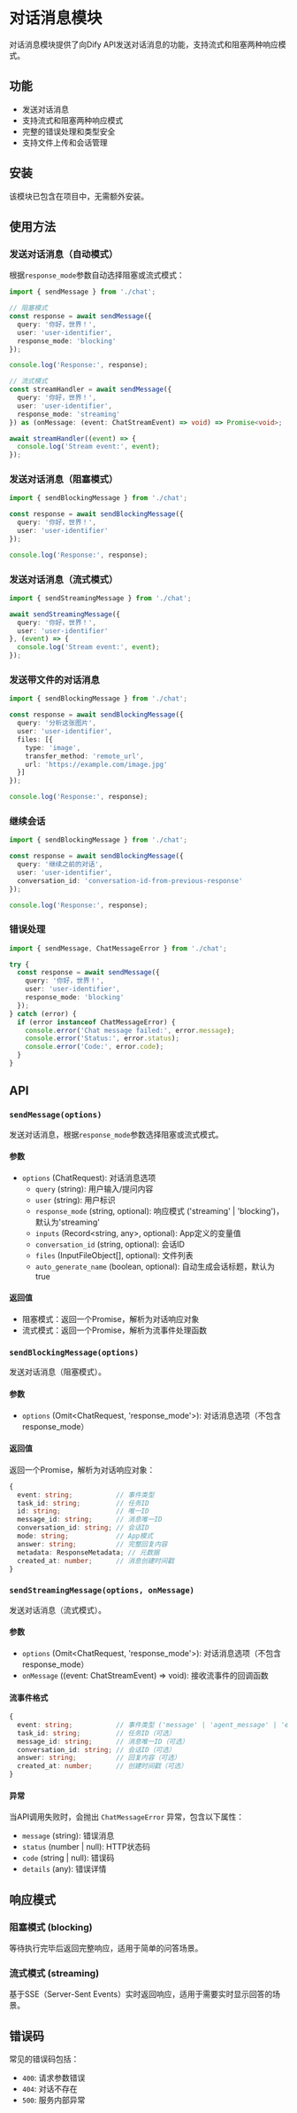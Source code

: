 # 对话消息模块

对话消息模块提供了向Dify API发送对话消息的功能，支持流式和阻塞两种响应模式。

## 功能

- 发送对话消息
- 支持流式和阻塞两种响应模式
- 完整的错误处理和类型安全
- 支持文件上传和会话管理

## 安装

该模块已包含在项目中，无需额外安装。

## 使用方法

### 发送对话消息（自动模式）

根据`response_mode`参数自动选择阻塞或流式模式：

```typescript
import { sendMessage } from './chat';

// 阻塞模式
const response = await sendMessage({
  query: '你好，世界！',
  user: 'user-identifier',
  response_mode: 'blocking'
});

console.log('Response:', response);

// 流式模式
const streamHandler = await sendMessage({
  query: '你好，世界！',
  user: 'user-identifier',
  response_mode: 'streaming'
}) as (onMessage: (event: ChatStreamEvent) => void) => Promise<void>;

await streamHandler((event) => {
  console.log('Stream event:', event);
});
```

### 发送对话消息（阻塞模式）

```typescript
import { sendBlockingMessage } from './chat';

const response = await sendBlockingMessage({
  query: '你好，世界！',
  user: 'user-identifier'
});

console.log('Response:', response);
```

### 发送对话消息（流式模式）

```typescript
import { sendStreamingMessage } from './chat';

await sendStreamingMessage({
  query: '你好，世界！',
  user: 'user-identifier'
}, (event) => {
  console.log('Stream event:', event);
});
```

### 发送带文件的对话消息

```typescript
import { sendBlockingMessage } from './chat';

const response = await sendBlockingMessage({
  query: '分析这张图片',
  user: 'user-identifier',
  files: [{
    type: 'image',
    transfer_method: 'remote_url',
    url: 'https://example.com/image.jpg'
  }]
});

console.log('Response:', response);
```

### 继续会话

```typescript
import { sendBlockingMessage } from './chat';

const response = await sendBlockingMessage({
  query: '继续之前的对话',
  user: 'user-identifier',
  conversation_id: 'conversation-id-from-previous-response'
});

console.log('Response:', response);
```

### 错误处理

```typescript
import { sendMessage, ChatMessageError } from './chat';

try {
  const response = await sendMessage({
    query: '你好，世界！',
    user: 'user-identifier',
    response_mode: 'blocking'
  });
} catch (error) {
  if (error instanceof ChatMessageError) {
    console.error('Chat message failed:', error.message);
    console.error('Status:', error.status);
    console.error('Code:', error.code);
  }
}
```

## API

### `sendMessage(options)`

发送对话消息，根据`response_mode`参数选择阻塞或流式模式。

#### 参数

- `options` (ChatRequest): 对话消息选项
  - `query` (string): 用户输入/提问内容
  - `user` (string): 用户标识
  - `response_mode` (string, optional): 响应模式 ('streaming' | 'blocking')，默认为'streaming'
  - `inputs` (Record<string, any>, optional): App定义的变量值
  - `conversation_id` (string, optional): 会话ID
  - `files` (InputFileObject[], optional): 文件列表
  - `auto_generate_name` (boolean, optional): 自动生成会话标题，默认为true

#### 返回值

- 阻塞模式：返回一个Promise，解析为对话响应对象
- 流式模式：返回一个Promise，解析为流事件处理函数

### `sendBlockingMessage(options)`

发送对话消息（阻塞模式）。

#### 参数

- `options` (Omit<ChatRequest, 'response_mode'>): 对话消息选项（不包含response_mode）

#### 返回值

返回一个Promise，解析为对话响应对象：

```typescript
{
  event: string;           // 事件类型
  task_id: string;         // 任务ID
  id: string;              // 唯一ID
  message_id: string;      // 消息唯一ID
  conversation_id: string; // 会话ID
  mode: string;            // App模式
  answer: string;          // 完整回复内容
  metadata: ResponseMetadata; // 元数据
  created_at: number;      // 消息创建时间戳
}
```

### `sendStreamingMessage(options, onMessage)`

发送对话消息（流式模式）。

#### 参数

- `options` (Omit<ChatRequest, 'response_mode'>): 对话消息选项（不包含response_mode）
- `onMessage` ((event: ChatStreamEvent) => void): 接收流事件的回调函数

#### 流事件格式

```typescript
{
  event: string;           // 事件类型 ('message' | 'agent_message' | 'error' | 'message_end')
  task_id: string;         // 任务ID（可选）
  message_id: string;      // 消息唯一ID（可选）
  conversation_id: string; // 会话ID（可选）
  answer: string;          // 回复内容（可选）
  created_at: number;      // 创建时间戳（可选）
}
```

#### 异常

当API调用失败时，会抛出 `ChatMessageError` 异常，包含以下属性：

- `message` (string): 错误消息
- `status` (number | null): HTTP状态码
- `code` (string | null): 错误码
- `details` (any): 错误详情

## 响应模式

### 阻塞模式 (blocking)

等待执行完毕后返回完整响应，适用于简单的问答场景。

### 流式模式 (streaming)

基于SSE（Server-Sent Events）实时返回响应，适用于需要实时显示回答的场景。

## 错误码

常见的错误码包括：

- `400`: 请求参数错误
- `404`: 对话不存在
- `500`: 服务内部异常